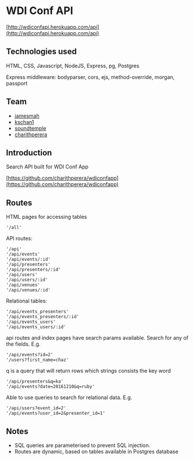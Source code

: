 # WDI Conf API
[http://wdiconfapi.herokuapp.com/api](http://wdiconfapi.herokuapp.com/api)

## Technologies used
HTML, CSS, Javascript, NodeJS, Express, pg, Postgres

Express middleware: bodyparser, cors, ejs, method-override, morgan, passport

## Team
* [jamesmah](https://github.com/jamesmah)
* [kschan1](https://github.com/kschan1)
* [soundtemple](https://github.com/soundtemple)
* [charithperera](https://github.com/charithperera)

## Introduction

Search API built for WDI Conf App

[https://github.com/charithperera/wdiconfapp](https://github.com/charithperera/wdiconfapp)

## Routes

HTML pages for accessing tables
```
'/all'
```

API routes:
```
'/api'
'/api/events'
'/api/events/:id'
'/api/presenters'
'/api/presenters/:id'
'/api/users'
'/api/users/:id'
'/api/venues'
'/api/venues/:id'
```
Relational tables:
```
'/api/events_presenters'
'/api/events_presenters/:id'
'/api/events_users'
'/api/events_users/:id'
```

api routes and index pages have search params available. Search for any of the fields. E.g.
```
'/api/events?id=2'
'/users?first_name=chaz'
```
q is a query that will return rows which strings consists the key word

```
'/api/presenters&q=ka'
'/api/events?date=20161210&q=ruby'
```
Able to use queries to search for relational data. E.g.

```
'/api/users?event_id=2'
'/api/events?user_id=2&presenter_id=1'
```
## Notes
* SQL queries are parameterised to prevent SQL injection.
* Routes are dynamic, based on tables available in Postgres database
